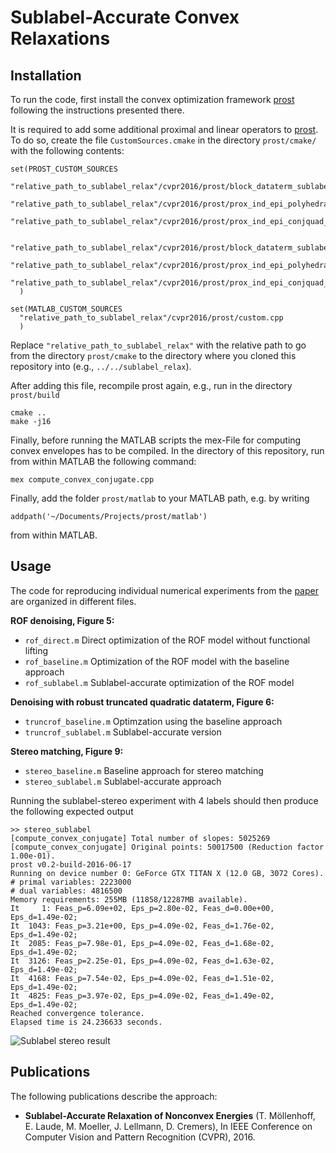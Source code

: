 # Sublabel-Accurate Convex Relaxations

## Installation
To run the code, first install the convex optimization framework [prost](https://github.com/tum-vision/prost) following the instructions presented there. 

It is required to add some additional proximal and linear operators to [prost](https://github.com/tum-vision/prost). To do so, create the file `CustomSources.cmake` in the directory `prost/cmake/` with the following contents:

```
set(PROST_CUSTOM_SOURCES
  "relative_path_to_sublabel_relax"/cvpr2016/prost/block_dataterm_sublabel.cu
  "relative_path_to_sublabel_relax"/cvpr2016/prost/prox_ind_epi_polyhedral_1d.cu
  "relative_path_to_sublabel_relax"/cvpr2016/prost/prox_ind_epi_conjquad_1d.cu
  
  "relative_path_to_sublabel_relax"/cvpr2016/prost/block_dataterm_sublabel.hpp
  "relative_path_to_sublabel_relax"/cvpr2016/prost/prox_ind_epi_polyhedral_1d.hpp
  "relative_path_to_sublabel_relax"/cvpr2016/prost/prox_ind_epi_conjquad_1d.hpp
  )
  
set(MATLAB_CUSTOM_SOURCES
  "relative_path_to_sublabel_relax"/cvpr2016/prost/custom.cpp
  )
```

Replace `"relative_path_to_sublabel_relax"` with the relative path to go from the directory `prost/cmake` to the directory where you cloned this repository into (e.g., `../../sublabel_relax`).

After adding this file, recompile prost again, e.g., run in the directory `prost/build`
```
cmake ..
make -j16
```

Finally, before running the MATLAB scripts the mex-File for computing convex envelopes has to be compiled. In the directory of this repository, run from within MATLAB the following command:
```
mex compute_convex_conjugate.cpp
```

Finally, add the folder `prost/matlab` to your MATLAB path, e.g. by writing
```
addpath('~/Documents/Projects/prost/matlab')
```
from within MATLAB.
## Usage

The code for reproducing individual numerical experiments from the [paper](https://vision.in.tum.de/_media/spezial/bib/moellenhoff_laude_cvpr_16.pdf) are organized in different files.

**ROF denoising, Figure 5:**
 * `rof_direct.m` Direct optimization of the ROF model without functional lifting
 * `rof_baseline.m` Optimization of the ROF model with the baseline approach
 * `rof_sublabel.m` Sublabel-accurate optimization of the ROF model

**Denoising with robust truncated quadratic dataterm, Figure 6:**
 * `truncrof_baseline.m` Optimzation using the baseline approach
 * `truncrof_sublabel.m` Sublabel-accurate version
 
**Stereo matching, Figure 9:**
  * `stereo_baseline.m` Baseline approach for stereo matching
  * `stereo_sublabel.m` Sublabel-accurate approach
  
Running the sublabel-stereo experiment with 4 labels should then produce the following expected output
``` 
>> stereo_sublabel
[compute_convex_conjugate] Total number of slopes: 5025269
[compute_convex_conjugate] Original points: 50017500 (Reduction factor 1.00e-01).
prost v0.2-build-2016-06-17
Running on device number 0: GeForce GTX TITAN X (12.0 GB, 3072 Cores).
# primal variables: 2223000
# dual variables: 4816500
Memory requirements: 255MB (11858/12287MB available).
It     1: Feas_p=6.09e+02, Eps_p=2.80e-02, Feas_d=0.00e+00, Eps_d=1.49e-02; 
It  1043: Feas_p=3.21e+00, Eps_p=4.09e-02, Feas_d=1.76e-02, Eps_d=1.49e-02; 
It  2085: Feas_p=7.98e-01, Eps_p=4.09e-02, Feas_d=1.68e-02, Eps_d=1.49e-02; 
It  3126: Feas_p=2.25e-01, Eps_p=4.09e-02, Feas_d=1.63e-02, Eps_d=1.49e-02; 
It  4168: Feas_p=7.54e-02, Eps_p=4.09e-02, Feas_d=1.51e-02, Eps_d=1.49e-02; 
It  4825: Feas_p=3.97e-02, Eps_p=4.09e-02, Feas_d=1.49e-02, Eps_d=1.49e-02; 
Reached convergence tolerance.
Elapsed time is 24.236633 seconds.
```

![Sublabel stereo result](https://github.com/tum-vision/sublabel_relax/raw/master/cvpr2016/images/stereo_result.png)

## Publications

The following publications describe the approach:

 *   **Sublabel-Accurate Relaxation of Nonconvex Energies**
     (T. Möllenhoff, E. Laude, M. Moeller, J. Lellmann, D. Cremers),
     In IEEE Conference on Computer Vision and Pattern Recognition (CVPR), 2016.
